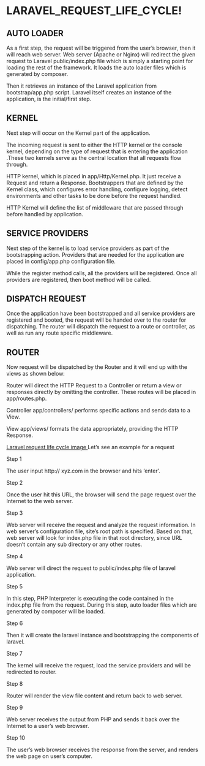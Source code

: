 # LARAVEL_REQUEST_LIFE_CYCLE!
AUTO LOADER
-------------------

As a first step, the request will be triggered from the user’s browser, then it will reach web server. Web server (Apache or Nginx) will redirect the given request to Laravel public/index.php file which is simply a starting point for loading the rest of the framework. It loads the auto loader files which is generated by composer.

Then it retrieves an instance of the Laravel application from bootstrap/app.php script. Laravel itself creates an instance of the application, is the initial/first step.

KERNEL
----------
Next step will occur on the Kernel part of the application.

The incoming request is sent to either the HTTP kernel or the console kernel, depending on the type of request that is entering the application .These two kernels serve as the central location that all requests flow through.

HTTP kernel, which is placed in app/Http/Kernel.php. It just receive a Request and return a Response. Bootstrappers that are defined by the Kernel class, which configures error handling, configure logging, detect environments and other tasks to be done before the request handled.

HTTP Kernel will define the list of middleware that are passed through before handled by application.

SERVICE PROVIDERS
------------------------

Next step of the kernel is to load service providers as part of the bootstrapping action. Providers that are needed for the application are placed in config/app.php configuration file.

While the register method calls, all the providers will be registered. Once all providers are registered, then boot method will be called.

DISPATCH REQUEST
-------------------------

Once the application have been bootstrapped and all service providers are registered and booted, the request will be handed over to the router for dispatching. The router will dispatch the request to a route or controller, as well as run any route specific middleware.

ROUTER
--------------

Now request will be dispatched by the Router and it will end up with the views as shown below:

Router will direct the HTTP Request to a Controller or return a view or responses directly by omitting the controller. These routes will be placed in app/routes.php.

Controller app/controllers/ performs specific actions and sends data to a View.

View app/views/ formats the data appropriately, providing the HTTP Response.


[Laravel request life cycle image ](https://user-images.githubusercontent.com/78947251/164401853-7f767019-82ee-4189-a1c6-2633cb758476.png)
Let’s see an example for a request

Step 1

The user input http:// xyz.com in the browser and hits ‘enter’.

Step 2

Once the user hit this URL, the browser will send the page request over the Internet to the web server.

Step 3

Web server will receive the request and analyze the request information. In web server’s configuration file, site’s root path is specified. Based on that, web server will look for index.php file in that root directory, since URL doesn’t contain any sub directory or any other routes.

Step 4

Web server will direct the request to public/index.php file of laravel application.

Step 5

In this step, PHP Interpreter is executing the code contained in the index.php file from the request. During this step, auto loader files which are generated by composer will be loaded.

Step 6

Then it will create the laravel instance and bootstrapping the components of laravel.

Step 7

The kernel will receive the request, load the service providers and will be redirected to router.

Step 8

Router will render the view file content and return back to web server.

Step 9

Web server receives the output from PHP and sends it back over the Internet to a user’s web browser.

Step 10

The user’s web browser receives the response from the server, and renders the web page on user’s computer.


